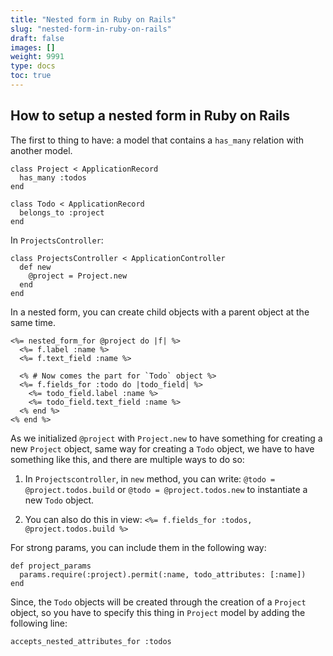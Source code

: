 ```yaml
---
title: "Nested form in Ruby on Rails"
slug: "nested-form-in-ruby-on-rails"
draft: false
images: []
weight: 9991
type: docs
toc: true
---
```


## How to setup a nested form in Ruby on Rails
The first to thing to have: a model that contains a `has_many` relation with another model.

    class Project < ApplicationRecord
      has_many :todos
    end

    class Todo < ApplicationRecord
      belongs_to :project
    end

In `ProjectsController`:

    class ProjectsController < ApplicationController
      def new
        @project = Project.new
      end
    end

In a nested form, you can create child objects with a parent object at the same time.

    <%= nested_form_for @project do |f| %>
      <%= f.label :name %>
      <%= f.text_field :name %>
   
      <% # Now comes the part for `Todo` object %>
      <%= f.fields_for :todo do |todo_field| %>
        <%= todo_field.label :name %>
        <%= todo_field.text_field :name %>
      <% end %>
    <% end %>

As we initialized `@project` with `Project.new` to have something for creating a new `Project` object, same way for creating a `Todo` object, we have to have something like this, and there are multiple ways to do so:

 1. In `Projectscontroller`, in `new` method, you can write: `@todo = @project.todos.build` or `@todo = @project.todos.new` to instantiate a new `Todo` object.

 2. You can also do this in view: `<%= f.fields_for :todos, @project.todos.build %>`

For strong params, you can include them in the following way:

    def project_params
      params.require(:project).permit(:name, todo_attributes: [:name])
    end

Since, the `Todo` objects will be created through the creation of a `Project` object, so you have to specify this thing in `Project` model by adding the following line:

    accepts_nested_attributes_for :todos


